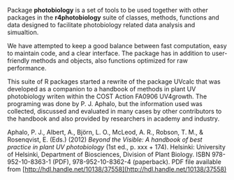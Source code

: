 Package __photobiology__ is a set of tools to be used together with other packages in the __r4photobiology__ suite of classes, methods, functions and data designed to facilitate photobiology related data analysis and simualtion.

We have attempted to keep a good balance between fast computation, easy to maintain code, and a clear interface. The package has in addition to user-friendly methods and objects, also functions optimized for raw performance.

This suite of R packages started a rewrite of the package UVcalc that was developed as a companion to a handbook of methods in plant UV photobiology writen within the COST Action FA0906 UV4growth. The programing was done by P. J. Aphalo, but the information used was collected, discussed and evaluated in many cases by other contributors to the handbook and also provided by researchers in academy and industry.

Aphalo, P. J., Albert, A., Björn, L. O., McLeod, A. R., Robson, T. M., & Rosenqvist, E. (Eds.) (2012) _Beyond the Visible: A handbook of best practice in plant UV photobiology_ (1st ed., p. xxx + 174). Helsinki: University of Helsinki, Department of Biosciences, Division of Plant Biology. ISBN 978-952-10-8363-1 (PDF), 978-952-10-8362-4 (paperback). PDF file available from [http://hdl.handle.net/10138/37558](http://hdl.handle.net/10138/37558)


